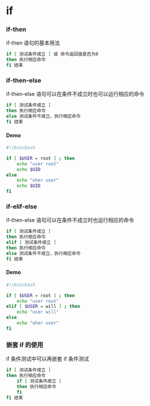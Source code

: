 # if

### if-then

if-then 语句的基本用法

```bash
if [ 测试条件成立 ] 或 命令返回值是否为0
then 执行相应命令
fi 结束
```



### if-then-else

if-then-else 语句可以在条件不成立时也可以运行相应的命令

```bash
if [ 测试条件成立 ]
then 执行相应命令
else 测试条件不成立，执行相应命令
fi 结束
```

#### Demo

```bash
#!/bin/bash

if [ $USER = root ] ; then
    echo "user root"
    echo $UID
else
    echo "oher user"
    echo $UID
fi
```



### if-elif-else

if-then-else 语句可以在条件不成立时也运行相应的命令

```bash
if [ 测试条件成立 ]
then 执行相应命令
elif [ 测试条件成立 ]
then 执行相应命令
else 测试条件不成立，执行相应命令
fi 结束
```

#### Demo

```bash
#!/bin/bash

if [ $USER = root ] ; then
    echo "user root"
elif [ $USER = will ] ; then
    echo "user will"
else
    echo "oher user"
fi
```



### 嵌套 if 的使用

if 条件测试中可以再嵌套 if 条件测试

```bash
if [ 测试条件成立 ]
then 执行相应命令
    if [ 测试条件成立 ]
    then 执行相应命令
    fi
fi 结束
```
